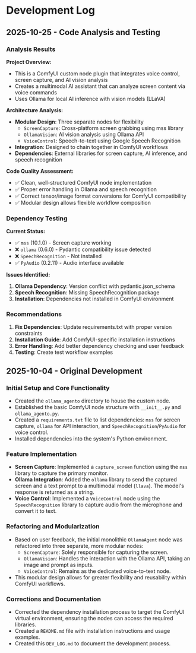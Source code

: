 # Development Log

## 2025-10-25 - Code Analysis and Testing

### Analysis Results

**Project Overview:**
- This is a ComfyUI custom node plugin that integrates voice control, screen capture, and AI vision analysis
- Creates a multimodal AI assistant that can analyze screen content via voice commands
- Uses Ollama for local AI inference with vision models (LLaVA)

**Architecture Analysis:**
- **Modular Design**: Three separate nodes for flexibility
  - `ScreenCapture`: Cross-platform screen grabbing using mss library
  - `OllamaVision`: AI vision analysis using Ollama API
  - `VoiceControl`: Speech-to-text using Google Speech Recognition
- **Integration**: Designed to chain together in ComfyUI workflows
- **Dependencies**: External libraries for screen capture, AI inference, and speech recognition

**Code Quality Assessment:**
- ✅ Clean, well-structured ComfyUI node implementation
- ✅ Proper error handling in Ollama and speech recognition
- ✅ Correct tensor/image format conversions for ComfyUI compatibility
- ✅ Modular design allows flexible workflow composition

### Dependency Testing

**Current Status:**
- ✅ `mss` (10.1.0) - Screen capture working
- ❌ `ollama` (0.6.0) - Pydantic compatibility issue detected
- ❌ `SpeechRecognition` - Not installed
- ✅ `PyAudio` (0.2.11) - Audio interface available

**Issues Identified:**
1. **Ollama Dependency**: Version conflict with pydantic.json_schema
2. **Speech Recognition**: Missing SpeechRecognition package
3. **Installation**: Dependencies not installed in ComfyUI environment

### Recommendations

1. **Fix Dependencies**: Update requirements.txt with proper version constraints
2. **Installation Guide**: Add ComfyUI-specific installation instructions
3. **Error Handling**: Add better dependency checking and user feedback
4. **Testing**: Create test workflow examples

## 2025-10-04 - Original Development

### Initial Setup and Core Functionality

-   Created the `ollama_agento` directory to house the custom node.
-   Established the basic ComfyUI node structure with `__init__.py` and `ollama_agento.py`.
-   Created a `requirements.txt` file to list dependencies: `mss` for screen capture, `ollama` for API interaction, and `SpeechRecognition`/`PyAudio` for voice control.
-   Installed dependencies into the system's Python environment.

### Feature Implementation

-   **Screen Capture**: Implemented a `capture_screen` function using the `mss` library to capture the primary monitor.
-   **Ollama Integration**: Added the `ollama` library to send the captured screen and a text prompt to a multimodal model (`llava`). The model's response is returned as a string.
-   **Voice Control**: Implemented a `VoiceControl` node using the `SpeechRecognition` library to capture audio from the microphone and convert it to text.

### Refactoring and Modularization

-   Based on user feedback, the initial monolithic `OllamaAgent` node was refactored into three separate, more modular nodes:
    -   `ScreenCapture`: Solely responsible for capturing the screen.
    -   `OllamaVision`: Handles the interaction with the Ollama API, taking an image and prompt as inputs.
    -   `VoiceControl`: Remains as the dedicated voice-to-text node.
-   This modular design allows for greater flexibility and reusability within ComfyUI workflows.

### Corrections and Documentation

-   Corrected the dependency installation process to target the ComfyUI virtual environment, ensuring the nodes can access the required libraries.
-   Created a `README.md` file with installation instructions and usage examples.
-   Created this `DEV_LOG.md` to document the development process.
